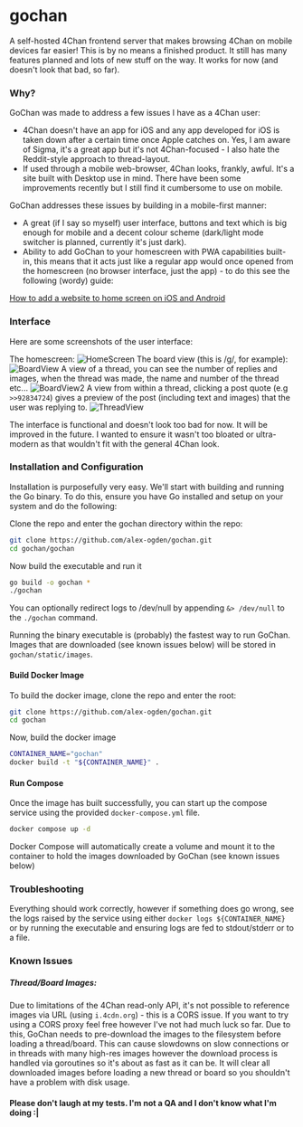 # gochan
A self-hosted 4Chan frontend server that makes browsing 4Chan on mobile devices far easier! This is by no means a finished product. It still has many features planned and lots of new stuff on the way. It works for now (and doesn't look that bad, so far).

### Why?
GoChan was made to address a few issues I have as a 4Chan user:
* 4Chan doesn't have an app for iOS and any app developed for iOS is taken down after a certain time once Apple catches on. Yes, I am aware of Sigma, it's a great app but it's not 4Chan-focused - I also hate the Reddit-style approach to thread-layout.
* If used through a mobile web-browser, 4Chan looks, frankly, awful. It's a site built with Desktop use in mind. There have been some improvements recently but I still find it cumbersome to use on mobile.

GoChan addresses these issues by building in a mobile-first manner:
* A great (if I say so myself) user interface, buttons and text which is big enough for mobile and a decent colour scheme (dark/light mode switcher is planned, currently it's just dark).
* Ability to add GoChan to your homescreen with PWA capabilities built-in, this means that it acts just like a regular app would once opened from the homescreen (no browser interface, just the app) - to do this see the following (wordy) guide:

[How to add a website to home screen on iOS and Android](https://techwiser.com/how-to-add-a-website-to-home-screen-on-ios-and-android/)

### Interface
Here are some screenshots of the user interface:

The homescreen:
![HomeScreen](docs/screenshots/homescreen.jpeg "Homescreen")
The board view (this is /g/, for example):
![BoardView](docs/screenshots/board-view.jpeg "Board")
A view of a thread, you can see the number of replies and images, when the thread was made, the name and number of the thread etc...
![BoardView2](docs/screenshots/board-view2.jpeg "Board")
A view from within a thread, clicking a post quote (e.g `>>92834724`) gives a preview of the post (including text and images) that the user was replying to.
![ThreadView](docs/screenshots/thread-view.jpeg "Thread")

The interface is functional and doesn't look too bad for now. It will be improved in the future. I wanted to ensure it wasn't too bloated or ultra-modern as that wouldn't fit with the general 4Chan look.

### Installation and Configuration
Installation is purposefully very easy. We'll start with building and running the Go binary. To do this, ensure you have Go installed and setup on your system and do the following:

Clone the repo and enter the gochan directory within the repo:
```bash
git clone https://github.com/alex-ogden/gochan.git
cd gochan/gochan
```

Now build the executable and run it
```bash
go build -o gochan *
./gochan
```

You can optionally redirect logs to /dev/null by appending `&> /dev/null` to the `./gochan` command.

Running the binary executable is (probably) the fastest way to run GoChan. Images that are downloaded (see known issues below) will be stored in `gochan/static/images`.

#### Build Docker Image
To build the docker image, clone the repo and enter the root:
```bash
git clone https://github.com/alex-ogden/gochan.git
cd gochan
```

Now, build the docker image
```bash
CONTAINER_NAME="gochan"
docker build -t "${CONTAINER_NAME}" .
```

#### Run Compose
Once the image has built successfully, you can start up the compose service using the provided `docker-compose.yml` file.

```bash
docker compose up -d
```

Docker Compose will automatically create a volume and mount it to the container to hold the images downloaded by GoChan (see known issues below)

### Troubleshooting
Everything should work correctly, however if something does go wrong, see the logs raised by the service using either `docker logs ${CONTAINER_NAME}` or by running the executable and ensuring logs are fed to stdout/stderr or to a file.

### Known Issues

##### Thread/Board Images:
Due to limitations of the 4Chan read-only API, it's not possible to reference images via URL (using `i.4cdn.org`) - this is a CORS issue. If you want to try using a CORS proxy feel free however I've not had much luck so far. Due to this, GoChan needs to pre-download the images to the filesystem before loading a thread/board. This can cause slowdowns on slow connections or in threads with many high-res images however the download process is handled via goroutines so it's about as fast as it can be. It will clear all downloaded images before loading a new thread or board so you shouldn't have a problem with disk usage.

#### Please don't laugh at my tests. I'm not a QA and I don't know what I'm doing :|